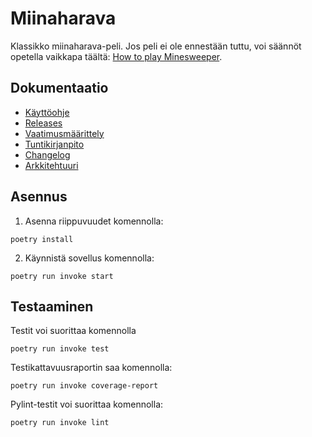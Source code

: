 # Miinaharava

Klassikko miinaharava-peli. Jos peli ei ole ennestään tuttu, voi säännöt opetella vaikkapa täältä: [How to play Minesweeper](https://minesweepergame.com/strategy/how-to-play-minesweeper.php).

## Dokumentaatio

* [Käyttöohje](https://github.com/akskokki/ot-harjoitustyo/blob/master/dokumentaatio/kayttoohje.md)
* [Releases](https://github.com/akskokki/ot-harjoitustyo/releases)
* [Vaatimusmäärittely](https://github.com/akskokki/ot-harjoitustyo/blob/master/dokumentaatio/vaatimusmaarittely.md)
* [Tuntikirjanpito](https://github.com/akskokki/ot-harjoitustyo/blob/master/dokumentaatio/tuntikirjanpito.md)
* [Changelog](https://github.com/akskokki/ot-harjoitustyo/blob/master/dokumentaatio/changelog.md)
* [Arkkitehtuuri](https://github.com/akskokki/ot-harjoitustyo/blob/master/dokumentaatio/arkkitehtuuri.md)

## Asennus

1. Asenna riippuvuudet komennolla:

```
poetry install
```

2. Käynnistä sovellus komennolla:

```
poetry run invoke start
```

## Testaaminen

Testit voi suorittaa komennolla
```
poetry run invoke test
```

Testikattavuusraportin saa komennolla:
```
poetry run invoke coverage-report
```

Pylint-testit voi suorittaa komennolla:
```
poetry run invoke lint
```
